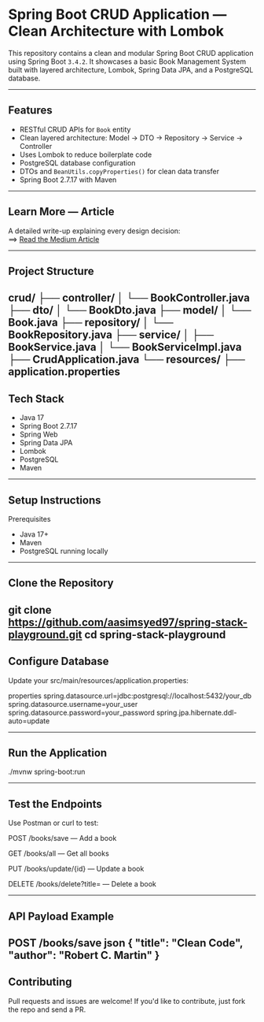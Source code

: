 #  Spring Boot CRUD Application  — Clean Architecture with Lombok

This repository contains a clean and modular Spring Boot CRUD application using Spring Boot `3.4.2`.
It showcases a basic Book Management System built with layered architecture, Lombok, Spring Data JPA, and a PostgreSQL database.

---

##  Features

-  RESTful CRUD APIs for `Book` entity
-  Clean layered architecture: Model → DTO → Repository → Service → Controller
-  Uses Lombok to reduce boilerplate code
-  PostgreSQL database configuration
-  DTOs and `BeanUtils.copyProperties()` for clean data transfer
-  Spring Boot 2.7.17 with Maven

---

##  Learn More — Article

A detailed write-up explaining every design decision:  
==> [Read the Medium Article](https://medium.com/@sayedaasim555/building-a-clean-spring-boot-crud-api-with-lombok-a-beginner-friendly-guide-feb494cf900a)

---

## Project Structure

crud/
├── controller/
│   └── BookController.java
├── dto/
│   └── BookDto.java
├── model/
│   └── Book.java
├── repository/
│   └── BookRepository.java
├── service/
│   ├── BookService.java
│   └── BookServiceImpl.java
├── CrudApplication.java
└── resources/
├── application.properties
---
## Tech Stack
- Java 17
- Spring Boot 2.7.17
- Spring Web
- Spring Data JPA
- Lombok
- PostgreSQL
- Maven

---

## Setup Instructions
Prerequisites
- Java 17+
- Maven
- PostgreSQL running locally

---
## Clone the Repository

git clone https://github.com/aasimsyed97/spring-stack-playground.git
cd spring-stack-playground
---
## Configure Database
Update your src/main/resources/application.properties:

properties
spring.datasource.url=jdbc:postgresql://localhost:5432/your_db
spring.datasource.username=your_user
spring.datasource.password=your_password
spring.jpa.hibernate.ddl-auto=update

---
## Run the Application
./mvnw spring-boot:run

---
## Test the Endpoints
Use Postman or curl to test:

POST /books/save — Add a book

GET /books/all — Get all books

PUT /books/update/{id} — Update a book

DELETE /books/delete?title= — Delete a book

---
## API Payload Example
POST /books/save
json
{
"title": "Clean Code",
"author": "Robert C. Martin"
}
---
## Contributing
Pull requests and issues are welcome! If you'd like to contribute, just fork the repo and send a PR.

